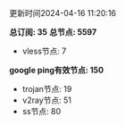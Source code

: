 更新时间2024-04-16 11:20:16

**总订阅: 35**
**总节点: 5597**
- vless节点: 7

**google ping有效节点: 150**
- trojan节点: 19
- v2ray节点: 51
- ss节点: 80
